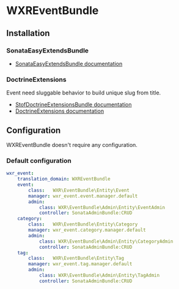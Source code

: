 WXREventBundle
==============

Installation
------------

### SonataEasyExtendsBundle

-   [SonataEasyExtendsBundle documentation](http://sonata-project.org/bundles/easy-extends/master/doc/index.html)

### DoctrineExtensions

Event need sluggable behavior to build unique slug from title.

-   [StofDoctrineExtensionsBundle documentation](github.com/stof/StofDoctrineExtensionsBundle)
-   [DoctrineExtensions documentation](github.com/l3pp4rd/DoctrineExtensions)


Configuration
-------------

WXREventBundle doesn't require any configuration.

### Default configuration

``` yaml
wxr_event:
    translation_domain: WXREventBundle
    event:
        class:   WXR\EventBundle\Entity\Event
        manager: wxr_event.event.manager.default
        admin:
            class: WXR\EventBundle\Admin\Entity\EventAdmin
            controller: SonataAdminBundle:CRUD
    category:
        class:   WXR\EventBundle\Entity\Category
        manager: wxr_event.category.manager.default
        admin:
            class: WXR\EventBundle\Admin\Entity\CategoryAdmin
            controller: SonataAdminBundle:CRUD
    tag:
        class:   WXR\EventBundle\Entity\Tag
        manager: wxr_event.tag.manager.default
        admin:
            class: WXR\EventBundle\Admin\Entity\TagAdmin
            controller: SonataAdminBundle:CRUD
```